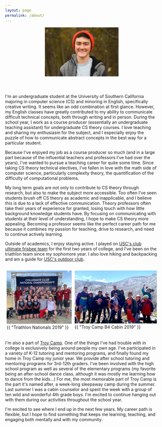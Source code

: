 ```yaml
---
layout: page
permalink: /about/
---
```


<style>
    .img-single{
        display:flex;
        width:50%;
        margin:auto;
        padding-bottom:20px;
    }
    .img-group{
        display:flex;
        width:100%;
        margin:auto;
        padding-top:15px;
    }

    .flex-container{
        display:flex;
    }

    .flex-aspect .img-container1{
        flex:1.185;
    }

    .flex-aspect .img-container2{
        flex:1.5;
    }

    .padding {
        padding: 0px 5px 20px 5px;
    }

</style>

<div class = "img-single flex-container flex-aspect">
    <div class = "img-container2 padding">
        <img src="/resources/personal_photo_michigan.jpg" alt="East Lansing, MI" class = "baseimg"/>
    </div>
</div>

I'm an undergraduate student at the University of Southern California majoring in computer science (CS) and minoring in English, specifically creative writing. It seems like an odd combination at first glance. However, my English classes have greatly contributed to my ability to communicate difficult technical concepts, both through writing and in person. During the school year, I work as a course producer (essentially an undergraduate teaching assistant) for undergraduate CS theory courses. I love teaching and sharing my enthusiasm for the subject, and I especially enjoy the puzzle of how to communicate abstract concepts in the best way for a particular student.

Because I've enjoyed my job as a course producer so much (and in a large part because of the influential teachers and professors I've had over the years), I've wanted to pursue a teaching career for quite some time. Since taking CS theory technical electives, I've fallen in love with the math side of computer science, particularly complexity theory, the quantification of the difficulty of computational problems.

My long term goals are not only to contribute to CS theory through research, but also to make the subject more accessible. Too often I’ve seen students brush off CS theory as academic and inapplicable, and I believe this is due to a lack of effective communication. Theory professors often take their years of experience for granted, losing touch with how little background knowledge students have. By focusing on communicating with students at their level of understanding, I hope to make CS theory more appealing. Becoming a professor seems like the perfect career path for me because it combines my passion for teaching, drive to research, and need to continue actively learning.

Outside of academics, I enjoy staying active. I played on <a href="http://www.uscwomensultimate.com/">USC's club ultimate frisbee team</a> for the first two years of college, and I've been on the triathlon team since my sophomore year. I also love hiking and backpacking and am a guide for <a href="http://scoutfitters.org/">USC's outdoor club</a>.

<div class="img-group flex-container flex-aspect">

  <div class = "img-container1 padding">
    <img src="/resources/personal_photo_triathlon.jpg" alt="Triathlon Nationals 2019" class = "baseimg"/>
    <figcaption class="caption">{{ "Triathlon Nationals 2019" }}</figcaption>
  </div>

  <div class = "img-container2 padding">
  <img src="/resources/personal_photo_troy_camp.jpg" alt="Troy Camp B4 2019" class = "baseimg"/>
  <figcaption class="caption">{{ "Troy Camp B4 Cabin 2019" }}</figcaption>
  </div>

</div>


I'm also a part of <a href="https://www.troycamp.org/">Troy Camp</a>. One of the things I've had trouble with in college is exclusively being around people my own age. I've participated in a variety of K-12 tutoring and mentoring programs, and finally found my home in Troy Camp my junior year. We provide after school tutoring and mentoring programs for 3rd-12th graders. I've been involved with the high school program as well as several of the elementary programs (my favorite being an after-school dance class, although it was mostly me learning how to dance from the kids...) For me, the most memorable part of Troy Camp is the part it's named after, a week-long sleepaway camp during the summer. Last summer I was a cabin counselor and spent the week with a group of ten wild and wonderful 4th grade boys. I'm excited to continue hanging out with them during our activities throughout the school year.

I'm excited to see where I end up in the next few years. My career path is flexible, but I hope to find something that keeps me learning, teaching, and engaging both mentally and with my community.
